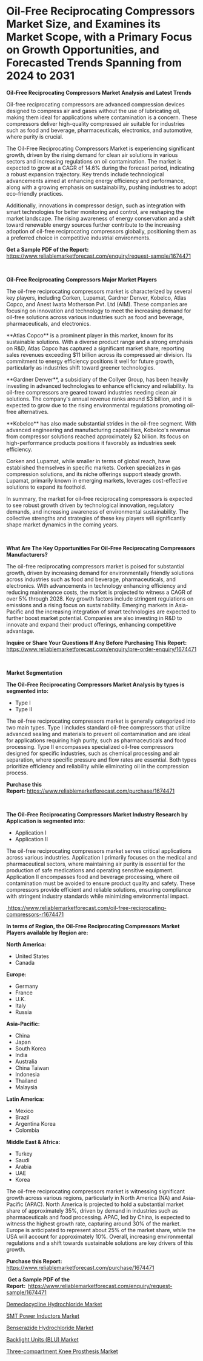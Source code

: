 <p><h1>Oil-Free Reciprocating Compressors Market Size, and Examines its Market Scope, with a Primary Focus on Growth Opportunities, and Forecasted Trends Spanning from 2024 to 2031</h1></p><p><strong>Oil-Free Reciprocating Compressors Market Analysis and Latest Trends</strong></p>
<p><p>Oil-free reciprocating compressors are advanced compression devices designed to compress air and gases without the use of lubricating oil, making them ideal for applications where contamination is a concern. These compressors deliver high-quality compressed air suitable for industries such as food and beverage, pharmaceuticals, electronics, and automotive, where purity is crucial. </p><p>The Oil-Free Reciprocating Compressors Market is experiencing significant growth, driven by the rising demand for clean air solutions in various sectors and increasing regulations on oil contamination. The market is expected to grow at a CAGR of 14.6% during the forecast period, indicating a robust expansion trajectory. Key trends include technological advancements aimed at enhancing energy efficiency and performance, along with a growing emphasis on sustainability, pushing industries to adopt eco-friendly practices. </p><p>Additionally, innovations in compressor design, such as integration with smart technologies for better monitoring and control, are reshaping the market landscape. The rising awareness of energy conservation and a shift toward renewable energy sources further contribute to the increasing adoption of oil-free reciprocating compressors globally, positioning them as a preferred choice in competitive industrial environments.</p></p>
<p><strong>Get a Sample PDF of the Report:&nbsp;</strong> <a href="https://www.reliablemarketforecast.com/enquiry/request-sample/1674471?utm_campaign=1127&utm_medium=2&utm_source=Github&utm_content=ia&utm_term=10102024&utm_id=oil-free-reciprocating-compressors">https://www.reliablemarketforecast.com/enquiry/request-sample/1674471</a></p>
<p>&nbsp;</p>
<p><strong>Oil-Free Reciprocating Compressors Major Market Players</strong></p>
<p><p>The oil-free reciprocating compressors market is characterized by several key players, including Corken, Lupamat, Gardner Denver, Kobelco, Atlas Copco, and Anest Iwata Motherson Pvt. Ltd (AIM). These companies are focusing on innovation and technology to meet the increasing demand for oil-free solutions across various industries such as food and beverage, pharmaceuticals, and electronics.</p><p>**Atlas Copco** is a prominent player in this market, known for its sustainable solutions. With a diverse product range and a strong emphasis on R&D, Atlas Copco has captured a significant market share, reporting sales revenues exceeding $11 billion across its compressed air division. Its commitment to energy efficiency positions it well for future growth, particularly as industries shift toward greener technologies.</p><p>**Gardner Denver**, a subsidiary of the Collyer Group, has been heavily investing in advanced technologies to enhance efficiency and reliability. Its oil-free compressors are geared toward industries needing clean air solutions. The company's annual revenue ranks around $3 billion, and it is expected to grow due to the rising environmental regulations promoting oil-free alternatives.</p><p>**Kobelco** has also made substantial strides in the oil-free segment. With advanced engineering and manufacturing capabilities, Kobelco's revenue from compressor solutions reached approximately $2 billion. Its focus on high-performance products positions it favorably as industries seek efficiency.</p><p>Corken and Lupamat, while smaller in terms of global reach, have established themselves in specific markets. Corken specializes in gas compression solutions, and its niche offerings support steady growth. Lupamat, primarily known in emerging markets, leverages cost-effective solutions to expand its foothold.</p><p>In summary, the market for oil-free reciprocating compressors is expected to see robust growth driven by technological innovation, regulatory demands, and increasing awareness of environmental sustainability. The collective strengths and strategies of these key players will significantly shape market dynamics in the coming years.</p></p>
<p>&nbsp;</p>
<p><strong>What Are The Key Opportunities For Oil-Free Reciprocating Compressors Manufacturers?</strong></p>
<p><p>The oil-free reciprocating compressors market is poised for substantial growth, driven by increasing demand for environmentally friendly solutions across industries such as food and beverage, pharmaceuticals, and electronics. With advancements in technology enhancing efficiency and reducing maintenance costs, the market is projected to witness a CAGR of over 5% through 2028. Key growth factors include stringent regulations on emissions and a rising focus on sustainability. Emerging markets in Asia-Pacific and the increasing integration of smart technologies are expected to further boost market potential. Companies are also investing in R&D to innovate and expand their product offerings, enhancing competitive advantage.</p></p>
<p><strong>Inquire or Share Your Questions If Any Before Purchasing This Report:</strong> <a href="https://www.reliablemarketforecast.com/enquiry/pre-order-enquiry/1674471?utm_campaign=1127&utm_medium=2&utm_source=Github&utm_content=ia&utm_term=10102024&utm_id=oil-free-reciprocating-compressors">https://www.reliablemarketforecast.com/enquiry/pre-order-enquiry/1674471</a></p>
<p>&nbsp;</p>
<p><strong>Market Segmentation</strong></p>
<p><strong>The Oil-Free Reciprocating Compressors Market Analysis by types is segmented into:</strong></p>
<p><ul><li>Type I</li><li>Type II</li></ul></p>
<p><p>The oil-free reciprocating compressors market is generally categorized into two main types. Type I includes standard oil-free compressors that utilize advanced sealing and materials to prevent oil contamination and are ideal for applications requiring high purity, such as pharmaceuticals and food processing. Type II encompasses specialized oil-free compressors designed for specific industries, such as chemical processing and air separation, where specific pressure and flow rates are essential. Both types prioritize efficiency and reliability while eliminating oil in the compression process.</p></p>
<p><strong>Purchase this Report:&nbsp;</strong><a href="https://www.reliablemarketforecast.com/purchase/1674471?utm_campaign=1127&utm_medium=2&utm_source=Github&utm_content=ia&utm_term=10102024&utm_id=oil-free-reciprocating-compressors">https://www.reliablemarketforecast.com/purchase/1674471</a></p>
<p>&nbsp;</p>
<p><strong>The Oil-Free Reciprocating Compressors Market Industry Research by Application is segmented into:</strong></p>
<p><ul><li>Application I</li><li>Application II</li></ul></p>
<p><p>The oil-free reciprocating compressors market serves critical applications across various industries. Application I primarily focuses on the medical and pharmaceutical sectors, where maintaining air purity is essential for the production of safe medications and operating sensitive equipment. Application II encompasses food and beverage processing, where oil contamination must be avoided to ensure product quality and safety. These compressors provide efficient and reliable solutions, ensuring compliance with stringent industry standards while minimizing environmental impact.</p></p>
<p><a href="https://www.reliablemarketforecast.com/oil-free-reciprocating-compressors-r1674471?utm_campaign=1127&utm_medium=2&utm_source=Github&utm_content=ia&utm_term=10102024&utm_id=oil-free-reciprocating-compressors">&nbsp;https://www.reliablemarketforecast.com/oil-free-reciprocating-compressors-r1674471</a></p>
<p><strong>In terms of Region, the Oil-Free Reciprocating Compressors Market Players available by Region are:</strong></p>
<p>
    <p> <strong> North America: </strong>
        <ul>
            <li>United States</li>
            <li>Canada</li>
        </ul>
        </p> 
    <p> <strong> Europe: </strong>
        <ul>
            <li>Germany</li>
            <li>France</li>
            <li>U.K.</li>
            <li>Italy</li>
            <li>Russia</li>
        </ul>
        </p> 
    <p> <strong> Asia-Pacific: </strong>
        <ul>
            <li>China</li>
            <li>Japan</li>
            <li>South Korea</li>
            <li>India</li>
            <li>Australia</li>
            <li>China Taiwan</li>
            <li>Indonesia</li>
            <li>Thailand</li>
            <li>Malaysia</li>
        </ul>
        </p> 
    <p> <strong> Latin America: </strong>
        <ul>
            <li>Mexico</li>
            <li>Brazil</li>
            <li>Argentina Korea</li>
            <li>Colombia</li>
        </ul>
        </p> 
    <p> <strong> Middle East & Africa: </strong>
        <ul>
            <li>Turkey</li>
            <li>Saudi</li>
            <li>Arabia</li>
            <li>UAE</li>
            <li>Korea</li>
        </ul>
    </p>
    </p>
<p><p>The oil-free reciprocating compressors market is witnessing significant growth across various regions, particularly in North America (NA) and Asia-Pacific (APAC). North America is projected to hold a substantial market share of approximately 35%, driven by demand in industries such as pharmaceuticals and food processing. APAC, led by China, is expected to witness the highest growth rate, capturing around 30% of the market. Europe is anticipated to represent about 25% of the market share, while the USA will account for approximately 10%. Overall, increasing environmental regulations and a shift towards sustainable solutions are key drivers of this growth.</p></p>
<p><strong>Purchase this Report: </strong><a href="https://www.reliablemarketforecast.com/purchase/1674471?utm_campaign=1127&utm_medium=2&utm_source=Github&utm_content=ia&utm_term=10102024&utm_id=oil-free-reciprocating-compressors">https://www.reliablemarketforecast.com/purchase/1674471</a></p>
<p>&nbsp;<strong>Get a Sample PDF of the Report:&nbsp;&nbsp;</strong><a href="https://www.reliablemarketforecast.com/enquiry/request-sample/1674471?utm_campaign=1127&utm_medium=2&utm_source=Github&utm_content=ia&utm_term=10102024&utm_id=oil-free-reciprocating-compressors">https://www.reliablemarketforecast.com/enquiry/request-sample/1674471</a></p>
<p><strong></strong></p>
<p><p><a href="https://www.linkedin.com/pulse/demeclocycline-hydrochloride-revenue-growth-report-2024-aq3hf?utm_campaign=1127&utm_medium=2&utm_source=Github&utm_content=ia&utm_term=10102024&utm_id=oil-free-reciprocating-compressors">Demeclocycline Hydrochloride Market</a></p><p><a href="https://www.linkedin.com/pulse/smt-power-inductors-industry-sector-new-technologies-market-impact-fni5e?utm_campaign=1127&utm_medium=2&utm_source=Github&utm_content=ia&utm_term=10102024&utm_id=oil-free-reciprocating-compressors">SMT Power Inductors Market</a></p><p><a href="https://www.linkedin.com/pulse/benserazide-hydrochloride-market-overview-regional-outlook-wsb4f?utm_campaign=1127&utm_medium=2&utm_source=Github&utm_content=ia&utm_term=10102024&utm_id=oil-free-reciprocating-compressors">Benserazide Hydrochloride Market</a></p><p><a href="https://github.com/orpinfbtimus3/Market-Research-Report-List-1/blob/main/backlight-units-blu-market.md?utm_campaign=1127&utm_medium=2&utm_source=Github&utm_content=ia&utm_term=10102024&utm_id=oil-free-reciprocating-compressors">Backlight Units (BLU) Market</a></p><p><a href="https://github.com/goreromjue5f/Market-Research-Report-List-1/blob/main/three-compartment-knee-prosthesis-market.md?utm_campaign=1127&utm_medium=2&utm_source=Github&utm_content=ia&utm_term=10102024&utm_id=oil-free-reciprocating-compressors">Three-compartment Knee Prosthesis Market</a></p></p>